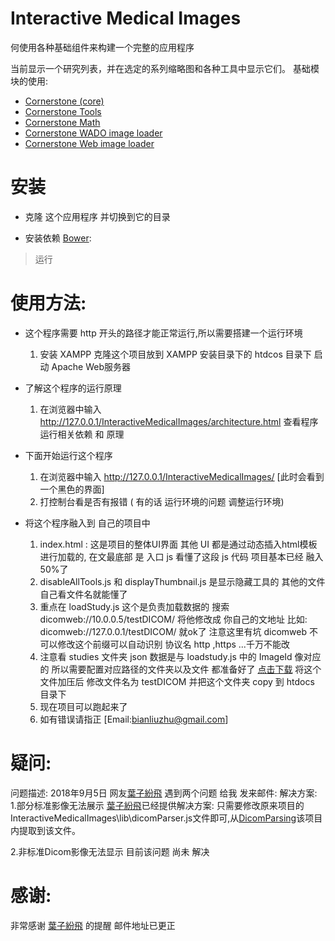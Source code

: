 Interactive Medical Images
================

何使用各种基础组件来构建一个完整的应用程序

当前显示一个研究列表，并在选定的系列缩略图和各种工具中显示它们。
基础模块的使用:

- [Cornerstone (core)](https://github.com/chafey/cornerstone)
- [Cornerstone Tools](https://github.com/chafey/cornerstoneTools)
- [Cornerstone Math](https://github.com/chafey/cornerstoneMath)
- [Cornerstone WADO image loader](https://github.com/chafey/cornerstoneWADOImageLoader)
- [Cornerstone Web image loader](https://github.com/chafey/cornerstoneWebImageLoader)


安装
================

- 克隆 这个应用程序 并切换到它的目录

- 安装依赖 [Bower](http://bower.io/):

> 运行

使用方法:
================
* 这个程序需要 http 开头的路径才能正常运行,所以需要搭建一个运行环境
  1. 安装 XAMPP 克隆这个项目放到 XAMPP 安装目录下的 htdcos 目录下 启动 Apache Web服务器

* 了解这个程序的运行原理 
  1. 在浏览器中输入 http://127.0.0.1/InteractiveMedicalImages/architecture.html 查看程序运行相关依赖 和 原理

* 下面开始运行这个程序
  1. 在浏览器中输入 http://127.0.0.1/InteractiveMedicalImages/  [此时会看到一个黑色的界面]
  2. 打控制台看是否有报错 ( 有的话 运行环境的问题 调整运行环境)

* 将这个程序融入到 自己的项目中
  1. index.html : 这是项目的整体UI界面 其他 UI 都是通过动态插入html模板进行加载的, 在文最底部 是 入口 js 看懂了这段 js 代码 项目基本已经 融入50%了
  2. disableAllTools.js 和 displayThumbnail.js 是显示隐藏工具的 其他的文件自己看文件名就能懂了
  3. 重点在 loadStudy.js 这个是负责加载数据的 搜索 dicomweb://10.0.0.5/testDICOM/ 将他修改成 你自己的文地址 比如: dicomweb://127.0.0.1/testDICOM/ 就ok了 注意这里有坑 dicomweb 不可以修改这个前缀可以自动识别 协议名 http ,https ...千万不能改
  4. 注意看 studies 文件夹 json 数据是与 loadstudy.js 中的 ImageId 像对应的 所以需要配置对应路径的文件夹以及文件 都准备好了 [点击下载](https://github.com/bianliuzhu/testDicom) 将这个文件加压后 修改文件名为 testDICOM 并把这个文件夹 copy 到 htdocs 目录下
  5. 现在项目可以跑起来了
  6. 如有错误请指正 [Email:bianliuzhu@gmail.com] 


疑问:
================
问题描述:
    2018年9月5日 网友[葉子紛飛](75797351@qq.com) 遇到两个问题 给我 发来邮件:
解决方案:
  1.部分标准影像无法展示
    [葉子紛飛](75797351@qq.com)已经提供解决方案:
    只需要修改原来项目的InteractiveMedicalImages\lib\dicomParser.js文件即可,从[DicomParsing](https://github.com/GleasonBian/DicomParsing)该项目内提取到该文件。

  2.非标准Dicom影像无法显示
    目前该问题 尚未 解决

感谢:
================
  非常感谢 [葉子紛飛](75797351@qq.com)  的提醒 邮件地址已更正